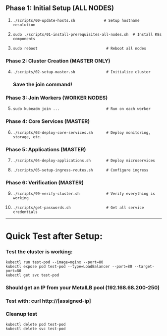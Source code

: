 ## Phase 1: Initial Setup (ALL NODES)
01.     ./scripts/00-update-hosts.sh             # Setup hostname resolution
02.     sudo ./scripts/01-install-prerequisites-all-nodes.sh  # Install K8s components
03.     sudo reboot                               # Reboot all nodes

### Phase 2: Cluster Creation (MASTER ONLY)
04.     ./scripts/02-setup-master.sh              # Initialize cluster
    ### Save the join command!

### Phase 3: Join Workers (WORKER NODES)
05.     sudo kubeadm join ...                     # Run on each worker

### Phase 4: Core Services (MASTER)
06.     ./scripts/03-deploy-core-services.sh      # Deploy monitoring, storage, etc.

### Phase 5: Applications (MASTER)
07.     ./scripts/04-deploy-applications.sh       # Deploy microservices
08.     ./scripts/05-setup-ingress-routes.sh      # Configure ingress

### Phase 6: Verification (MASTER)
09.     ./scripts/99-verify-cluster.sh            # Verify everything is working
10.     ./scripts/get-passwords.sh                # Get all service credentials


***

# Quick Test after Setup:

### Test the cluster is working:
    kubectl run test-pod --image=nginx --port=80
    kubectl expose pod test-pod --type=LoadBalancer --port=80 --target-port=80
    kubectl get svc test-pod

### Should get an IP from your MetalLB pool (192.168.68.200-250)
### Test with: curl http://[assigned-ip]

### Cleanup test
    kubectl delete pod test-pod
    kubectl delete svc test-pod